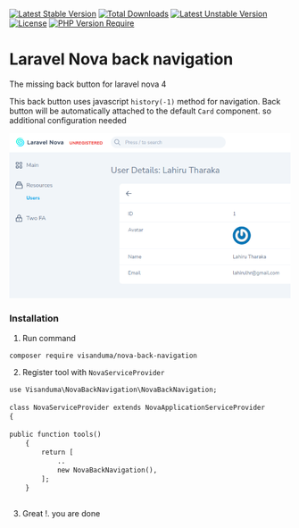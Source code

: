 [![Latest Stable Version](http://poser.pugx.org/visanduma/nova-back-navigation/v)](https://packagist.org/packages/visanduma/nova-back-navigation) [![Total Downloads](http://poser.pugx.org/visanduma/nova-back-navigation/downloads)](https://packagist.org/packages/visanduma/nova-back-navigation) [![Latest Unstable Version](http://poser.pugx.org/visanduma/nova-back-navigation/v/unstable)](https://packagist.org/packages/visanduma/nova-back-navigation) [![License](http://poser.pugx.org/visanduma/nova-back-navigation/license)](https://packagist.org/packages/visanduma/nova-back-navigation) [![PHP Version Require](http://poser.pugx.org/visanduma/nova-back-navigation/require/php)](https://packagist.org/packages/visanduma/nova-back-navigation)

# Laravel Nova back navigation 

The missing back button for laravel nova 4

This back button uses javascript `history(-1)` method for navigation. Back button will be automatically attached to the default `Card` component.
so additional configuration needed

![screenshot](/resources/img/sc-1.png)


### Installation

1) Run command 
```
composer require visanduma/nova-back-navigation
```
 
2) Register tool with `NovaServiceProvider`

```
use Visanduma\NovaBackNavigation\NovaBackNavigation;

class NovaServiceProvider extends NovaApplicationServiceProvider
{

public function tools()
    {
        return [
            ..
            new NovaBackNavigation(),
        ];
    }
    
```

3) Great !. you are done



